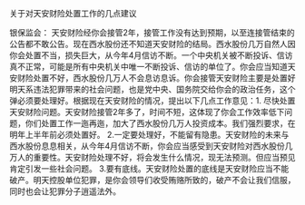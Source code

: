 关于对天安财险处置工作的几点建议

银保监会：
天安财险经你会接管2年，接管工作没有达到预期，以至连接管结束的公告都不敢公告。现在西水股份还不知道天安财险的结局。西水股份几万自然人因你会处置不当，损失巨大，从今年4月信访不断。一个中央机关被不断投诉、信访真不正常，可能是所有中央机关中唯一不断投诉、信访的单位了。你会应当知道天安财险处置不好，西水股份几万人不会息访息诉。你会接管天安财险主要是处置好明天系违法犯罪带来的社会问题，也是党中央、国务院交给你会的政治任务，这个弹必须要处理好。根据现在天安财险的情况，提出以下几点工作意见：1. 尽快处置天安财险问题。天安财险接管2年多了，时间不短，这体现了你会工作效率低下问题，你们处置工作一迤再迤，加大了西水股份几万人投资成本。我们强烈要求，在明年上半年前必须处置好。
2.一定要处理好，不能留有隐患。天安财险的未来与西水股份息息相关，从今年4月信访不断，你会应当感受到天安财险对西水股份几万人的重要性。天安财险处理不好，将会发生什么情况，现无法预测。但应当预见肯定引发一些社会问题。
3.要有底线。天安财险处置的底线是天安财险应当不能破产。明天控股单位犯罪，是你会领导们收受贿赂所致的，破产不会让我们信服，同时也会让犯罪分子逍遥法外。
